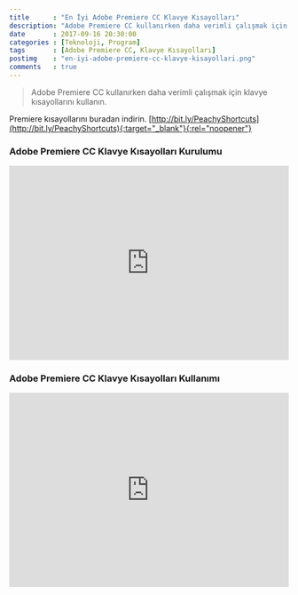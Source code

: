 ```yaml
---
title      : "En İyi Adobe Premiere CC Klavye Kısayolları"
description: "Adobe Premiere CC kullanırken daha verimli çalışmak için klavye kısayollarını kullanın."
date       : 2017-09-16 20:30:00
categories : [Teknoloji, Program]
tags       : [Adobe Premiere CC, Klavye Kısayolları]
postimg    : "en-iyi-adobe-premiere-cc-klavye-kisayollari.png"
comments   : true
---
```


> Adobe Premiere CC kullanırken daha verimli çalışmak için klavye kısayollarını kullanın.

Premiere kısayollarını buradan indirin. [http://bit.ly/PeachyShortcuts](http://bit.ly/PeachyShortcuts){:target="_blank"}{:rel="noopener"}

### Adobe Premiere CC Klavye Kısayolları Kurulumu

<iframe width="100%" height="350" src="https://www.youtube.com/embed/LtBzsq-ZN4g" frameborder="0" allowfullscreen></iframe>

### Adobe Premiere CC Klavye Kısayolları Kullanımı

<iframe width="100%" height="350" src="https://www.youtube.com/embed/QBkFhIFcZak" frameborder="0" allowfullscreen></iframe>